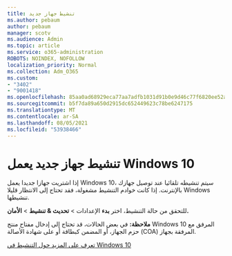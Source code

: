 ```yaml
---
title: تنشيط جهاز جديد
ms.author: pebaum
author: pebaum
manager: scotv
ms.audience: Admin
ms.topic: article
ms.service: o365-administration
ROBOTS: NOINDEX, NOFOLLOW
localization_priority: Normal
ms.collection: Adm_O365
ms.custom:
- "3402"
- "9001418"
ms.openlocfilehash: 85aa0ad68929eca77aa7adfb1031d91b0e9d46c77f6820ee52a7848cd4a19211
ms.sourcegitcommit: b5f7da89a650d2915dc652449623c78be6247175
ms.translationtype: MT
ms.contentlocale: ar-SA
ms.lasthandoff: 08/05/2021
ms.locfileid: "53938466"
---
```

# <a name="activating-a-new-device-running-windows-10"></a>تنشيط جهاز جديد يعمل Windows 10

إذا اشتريت جهازا جديدا يعمل Windows 10، سيتم تنشيطه تلقائيا عند توصيل جهازك بالإنترنت. إذا كانت خوادم التنشيط مشغولة، فقد تحتاج إلى الانتظار قليلا Windows تنشيطها.

للتحقق من حالة التنشيط، اختر **بدء** الإعدادات  >  **تحديث & تنشيط**  >  **الأمان.**

**ملاحظة:** في بعض الحالات، قد تحتاج إلى إدخال مفتاح منتج Windows 10 المرفق مع حزم الجهاز، أو المضمن كبطاقة أو على شهادة الأصالة (COA) المرفقة بجهاز.

[تعرف على المزيد حول التنشيط في Windows 10](https://support.microsoft.com/help/12440)